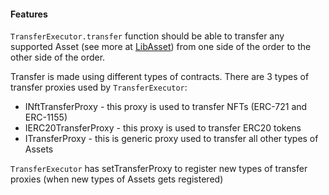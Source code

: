 #### Features

`TransferExecutor.transfer` function should be able to transfer any supported Asset (see more at [LibAsset](../../asset/contracts/LibAsset.md)) from one side of the order to the other side of the order.

Transfer is made using different types of contracts. There are 3 types of transfer proxies used by `TransferExecutor`:
- INftTransferProxy - this proxy is used to transfer NFTs (ERC-721 and ERC-1155)
- IERC20TransferProxy - this proxy is used to transfer ERC20 tokens
- ITransferProxy - this is generic proxy used to transfer all other types of Assets

`TransferExecutor` has setTransferProxy to register new types of transfer proxies (when new types of Assets gets registered)
